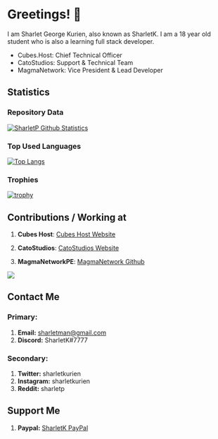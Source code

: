 # Greetings! 👋

I am Sharlet George Kurien, also known as SharletK.  I am a 18 year old student who is also a learning full stack developer.

- Cubes.Host: Chief Technical Officer
- CatoStudios: Support & Technical Team
- MagmaNetwork: Vice President & Lead Developer

## Statistics
### Repository Data
[![SharletP Github Statistics](https://github-readme-stats.vercel.app/api?username=sharletk&count_private=true&show_icons=true&theme=highcontrast&include_all_commits=true)](https://github.com/sharletk/SharletK)

### Top Used Languages
[![Top Langs](https://github-readme-stats.vercel.app/api/top-langs/?username=sharletk&layout=compact&langs_count=10)](https://github.com/sharletK/SharletK)

### Trophies
[![trophy](https://github-profile-trophy.vercel.app/?username=sharletk)](https://github.com/ryo-ma/github-profile-trophy)

## Contributions / Working at
1. **Cubes Host**: [Cubes Host Website](https://cubes.host)

2. **CatoStudios**: [CatoStudios Website](https://catostudios.nl)

2. **MagmaNetworkPE**: [MagmaNetwork Github](https://github.com/MagmaNetworkPE)

<a href="https://minecraftpocket-servers.com/server/51785/"><img src="https://minecraftpocket-servers.com/server/51785/banners/regular-banner-4.png" border="0"></a>

## Contact Me
### Primary:
1. **Email:** sharletman@gmail.com
2. **Discord:** SharletK#7777

### Secondary:
1. **Twitter:** sharletkurien
2. **Instagram:** sharletkurien
3. **Reddit:** sharletp

## Support Me
1. **Paypal:** [SharletK PayPal](https://paypal.me/sharletk)

